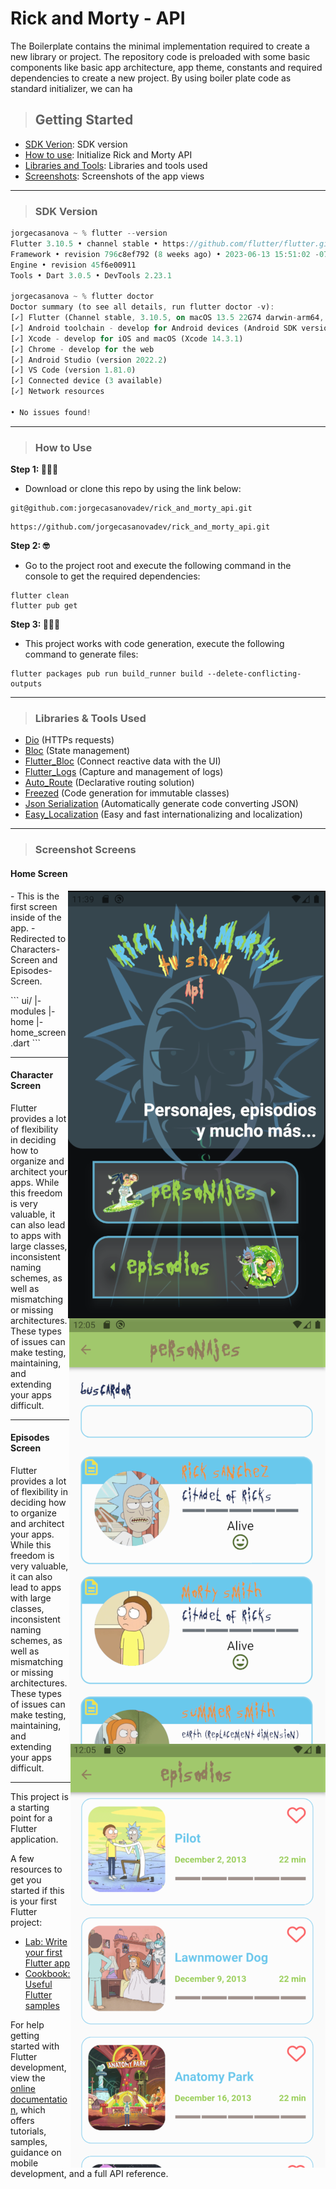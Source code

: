 # Rick and Morty - API
The Boilerplate contains the minimal implementation required to create a new library or project. The repository code is preloaded with some basic components like basic app architecture, app theme, constants and required dependencies to create a new project. By using boiler plate code as standard initializer, we can ha

> ## Getting Started
- [SDK Verion](https://github.com/jorgecasanovadev/rick_and_morty_api#sdk-version): SDK version
- [How to use](https://github.com/jorgecasanovadev/rick_and_morty_api/tree/main#how-to-use): Initialize Rick and Morty API
- [Libraries and Tools](https://github.com/jorgecasanovadev/rick_and_morty_api#libraries--tools-used): Libraries and tools used
- [Screenshots](https://github.com/jorgecasanovadev/rick_and_morty_api/tree/main#how-to-use): Screenshots of the app views


<hr align"center">

> ### SDK Version
```dart
jorgecasanova ~ % flutter --version
Flutter 3.10.5 • channel stable • https://github.com/flutter/flutter.git
Framework • revision 796c8ef792 (8 weeks ago) • 2023-06-13 15:51:02 -0700
Engine • revision 45f6e00911
Tools • Dart 3.0.5 • DevTools 2.23.1

jorgecasanova ~ % flutter doctor
Doctor summary (to see all details, run flutter doctor -v):
[✓] Flutter (Channel stable, 3.10.5, on macOS 13.5 22G74 darwin-arm64, locale en-US)
[✓] Android toolchain - develop for Android devices (Android SDK version 34.0.0)
[✓] Xcode - develop for iOS and macOS (Xcode 14.3.1)
[✓] Chrome - develop for the web
[✓] Android Studio (version 2022.2)
[✓] VS Code (version 1.81.0)
[✓] Connected device (3 available)
[✓] Network resources

• No issues found!
```
<hr align"center">

> ### How to Use 

**Step 1: 🧑🏻‍💻**
- Download or clone this repo by using the link below:
```
git@github.com:jorgecasanovadev/rick_and_morty_api.git
```
```
https://github.com/jorgecasanovadev/rick_and_morty_api.git
```
**Step 2: 🤓**
- Go to the project root and execute the following command in the console to get the required dependencies: 
```
flutter clean
flutter pub get 
```
**Step 3: 🧙🏼‍♂️**
- This project works with code generation, execute the following command to generate files:
```
flutter packages pub run build_runner build --delete-conflicting-outputs
```
<hr align"center">


> ### Libraries & Tools Used

* [Dio](https://github.com/flutterchina/dio) (HTTPs requests)
* [Bloc](https://pub.dev/packages/bloc) (State management)
* [Flutter_Bloc](https://pub.dev/packages/flutter_bloc) (Connect reactive data with the UI)
* [Flutter_Logs](https://pub.dev/packages/flutter_logs) (Capture and management of logs)
* [Auto_Route](https://pub.dev/packages/auto_route) (Declarative routing solution)
* [Freezed](https://pub.dev/packages/freezed) (Code generation for immutable classes)
* [Json Serialization](https://pub.dev/packages/json_serializable) (Automatically generate code converting JSON)
* [Easy_Localization](https://pub.dev/packages/easy_localization) (Easy and fast internationalizing and localization)
<hr align"center">

> ### Screenshot Screens
#### Home Screen

<img align="right" src="./screenshots/home_screen.png" alt="home-screen">
<p align="left" alt="home-screen-content">
  - This is the first screen inside of the app.
  - Redirected to Characters-Screen and Episodes-Screen.
</p>
```
ui/
|- modules
   |- home
      |- home_screen.dart
```
<hr align"center">


#### Character Screen

<img align="right" src="./screenshots/characters_screen.png" alt="characters-screen">
<p align="left" alt="characters-screen-content">
  Flutter provides a lot of flexibility in deciding how to organize and architect
your apps. While this freedom is very valuable, it can also lead to apps with
large classes, inconsistent naming schemes, as well as mismatching or missing
architectures. These types of issues can make testing, maintaining, and extending
your apps difficult.
</p>
<hr align"center">


#### Episodes Screen

<img align="right" src="./screenshots/episodes_screen.png" alt="characters-screen">
<p align="left" alt="episodes-screen-content">
  Flutter provides a lot of flexibility in deciding how to organize and architect
your apps. While this freedom is very valuable, it can also lead to apps with
large classes, inconsistent naming schemes, as well as mismatching or missing
architectures. These types of issues can make testing, maintaining, and extending
your apps difficult.
</p>
<hr align"center">


This project is a starting point for a Flutter application.

A few resources to get you started if this is your first Flutter project:

- [Lab: Write your first Flutter app](https://docs.flutter.dev/get-started/codelab)
- [Cookbook: Useful Flutter samples](https://docs.flutter.dev/cookbook)

For help getting started with Flutter development, view the
[online documentation](https://docs.flutter.dev/), which offers tutorials,
samples, guidance on mobile development, and a full API reference.
